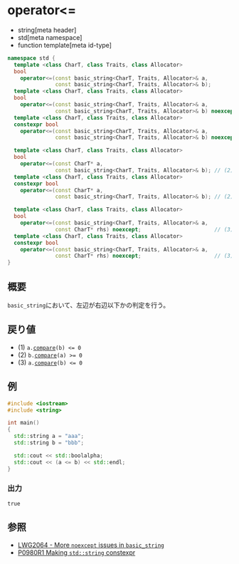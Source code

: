 # operator<=
* string[meta header]
* std[meta namespace]
* function template[meta id-type]

```cpp
namespace std {
  template <class CharT, class Traits, class Allocator>
  bool
    operator<=(const basic_string<CharT, Traits, Allocator>& a,
               const basic_string<CharT, Traits, Allocator>& b);          // (1) C++03
  template <class CharT, class Traits, class Allocator>
  bool
    operator<=(const basic_string<CharT, Traits, Allocator>& a,
               const basic_string<CharT, Traits, Allocator>& b) noexcept; // (1) C++14
  template <class CharT, class Traits, class Allocator>
  constexpr bool
    operator<=(const basic_string<CharT, Traits, Allocator>& a,
               const basic_string<CharT, Traits, Allocator>& b) noexcept; // (1) C++20

  template <class CharT, class Traits, class Allocator>
  bool
    operator<=(const CharT* a,
               const basic_string<CharT, Traits, Allocator>& b); // (2) C++03
  template <class CharT, class Traits, class Allocator>
  constexpr bool
    operator<=(const CharT* a,
               const basic_string<CharT, Traits, Allocator>& b); // (2) C++20

  template <class CharT, class Traits, class Allocator>
  bool
    operator<=(const basic_string<CharT, Traits, Allocator>& a,
               const CharT* rhs) noexcept;                       // (3) C++03
  template <class CharT, class Traits, class Allocator>
  constexpr bool
    operator<=(const basic_string<CharT, Traits, Allocator>& a,
               const CharT* rhs) noexcept;                       // (3) C++20
}
```

## 概要
`basic_string`において、左辺が右辺以下かの判定を行う。


## 戻り値
- (1) `a.`[`compare`](compare.md)`(b) <= 0`
- (2) `b.`[`compare`](compare.md)`(a) >= 0`
- (3) `a.`[`compare`](compare.md)`(b) <= 0`


## 例
```cpp example
#include <iostream>
#include <string>

int main()
{
  std::string a = "aaa";
  std::string b = "bbb";

  std::cout << std::boolalpha;
  std::cout << (a <= b) << std::endl;
}
```

### 出力
```
true
```

## 参照
- [LWG2064 - More `noexcept` issues in `basic_string`](https://wg21.cmeerw.net/lwg/issue2064)
- [P0980R1 Making `std::string` constexpr](https://www.open-std.org/jtc1/sc22/wg21/docs/papers/2019/p0980r1.pdf)
